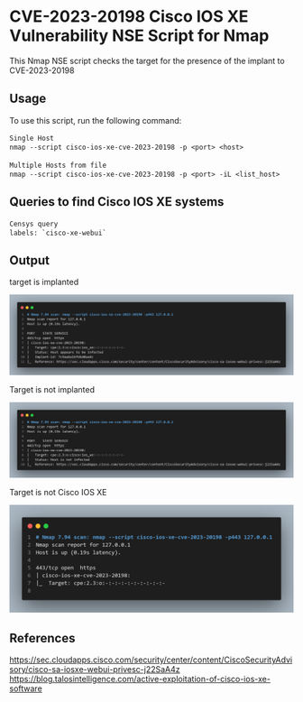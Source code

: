 # CVE-2023-20198 Cisco IOS XE Vulnerability NSE Script for Nmap
This Nmap NSE script checks the target for the presence of the implant to CVE-2023-20198

## Usage
To use this script, run the following command:

```shell
Single Host
nmap --script cisco-ios-xe-cve-2023-20198 -p <port> <host>

Multiple Hosts from file
nmap --script cisco-ios-xe-cve-2023-20198 -p <port> -iL <list_host>

```

## Queries to find Cisco IOS XE systems
```
Censys query
labels: `cisco-xe-webui`

```

## Output

target is implanted

![this screenshot](./output/output-implant.png)

Target is not implanted

![this screenshot](./output/output-no-implant.png)

Target is not Cisco IOS XE

![this screenshot](./output/output-no-cisco-ios-xe.png)


## References
https://sec.cloudapps.cisco.com/security/center/content/CiscoSecurityAdvisory/cisco-sa-iosxe-webui-privesc-j22SaA4z
https://blog.talosintelligence.com/active-exploitation-of-cisco-ios-xe-software
